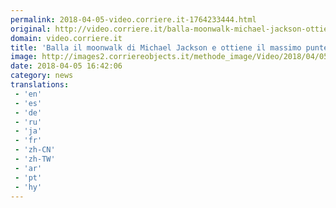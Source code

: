 ```yaml
---
permalink: 2018-04-05-video.corriere.it-1764233444.html
original: http://video.corriere.it/balla-moonwalk-michael-jackson-ottiene-massimo-punteggio-ovazione-la-ginnasta/02514a92-38d0-11e8-88e7-5b815ecb2975
domain: video.corriere.it
title: 'Balla il moonwalk di Michael Jackson e ottiene il massimo punteggio: ovazione per la ginnasta - Corriere TV'
image: http://images2.corriereobjects.it/methode_image/Video/2018/04/05/Sport/Foto%20Sport%20-%20Trattate/ginnasta-kwoh--656x492corriere-web-nazionale_512x384_fb.jpg
date: 2018-04-05 16:42:06
category: news
translations: 
 - 'en'
 - 'es'
 - 'de'
 - 'ru'
 - 'ja'
 - 'fr'
 - 'zh-CN'
 - 'zh-TW'
 - 'ar'
 - 'pt'
 - 'hy'
---
```


